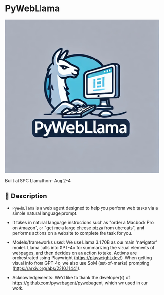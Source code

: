 # PyWebLlama
![pywebagent](logo.png "Logo")  

Built at SPC Llamathon- Aug 2-4

## 📝 Description

* `PyWebLlama` is a web agent designed to help you perform web tasks via a simple natural language prompt.

* It takes in natural language instructions such as "order a Macbook Pro on Amazon", or "get me a large cheese pizza from ubereats", and performs actions on a website to 
complete the task for you.

* Models/frameworks used: We use Llama 3.1 70B as our main 'navigator' model. Llama calls into GPT-4o for summarizing the visual elements of webpages, and then decides on an action to take. Actions are orchestrated using Playwright (https://playwright.dev/). When getting visual info from GPT-4o, we also use SoM (set-of-marks) prompting (https://arxiv.org/abs/2310.11441).

* Acknowledgements: We'd like to thank the developer(s) of https://github.com/pywebagent/pywebagent, which we used in our work.

